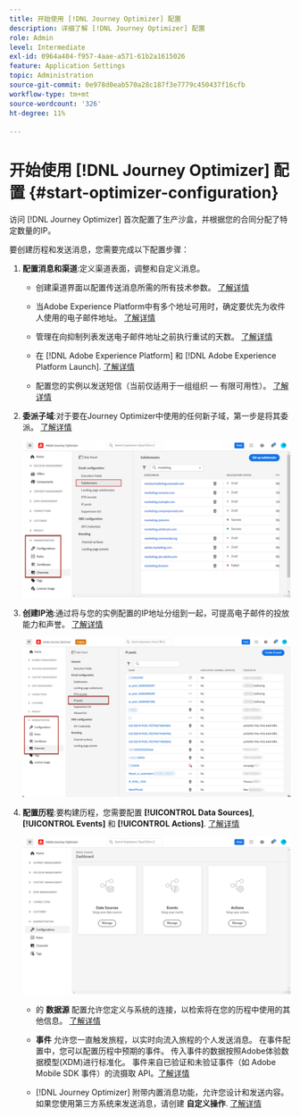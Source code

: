 ```yaml
---
title: 开始使用 [!DNL Journey Optimizer] 配置
description: 详细了解 [!DNL Journey Optimizer] 配置
role: Admin
level: Intermediate
exl-id: 0964a484-f957-4aae-a571-61b2a1615026
feature: Application Settings
topic: Administration
source-git-commit: 0e978d0eab570a28c187f3e7779c450437f16cfb
workflow-type: tm+mt
source-wordcount: '326'
ht-degree: 11%

---
```



# 开始使用 [!DNL Journey Optimizer] 配置 {#start-optimizer-configuration}

访问 [!DNL Journey Optimizer] 首次配置了生产沙盒，并根据您的合同分配了特定数量的IP。

要创建历程和发送消息，您需要完成以下配置步骤：

1. **配置消息和渠道**:定义渠道表面，调整和自定义消息。

   * 创建渠道界面以配置传送消息所需的所有技术参数。 [了解详情](message-presets.md)

   * 当Adobe Experience Platform中有多个地址可用时，确定要优先为收件人使用的电子邮件地址。 [了解详情](primary-email-addresses.md)

   * 管理在向抑制列表发送电子邮件地址之前执行重试的天数。 [了解详情](manage-suppression-list.md)

   * 在 [!DNL Adobe Experience Platform] 和 [!DNL Adobe Experience Platform Launch]. [了解详情](../configuration/push-gs.md)

   <!--* Understand the push notification flow. [Learn more](../configuration/push-gs.md)-->

   * 配置您的实例以发送短信（当前仅适用于一组组织 — 有限可用性）。 [了解详情](sms-configuration.md)


1. **委派子域**:对于要在Journey Optimizer中使用的任何新子域，第一步是将其委派。 [了解详情](about-subdomain-delegation.md)

   ![](assets/subdomain.png)

1. **创建IP池**:通过将与您的实例配置的IP地址分组到一起，可提高电子邮件的投放能力和声誉。 [了解详情](ip-pools.md)

   ![](assets/ip-pool.png)

1. **配置历程**:要构建历程，您需要配置 **[!UICONTROL Data Sources]**, **[!UICONTROL Events]** 和 **[!UICONTROL Actions]**. [了解详情](about-data-sources-events-actions.md)

   ![](assets/admin-menu.png)

   * 的 **数据源** 配置允许您定义与系统的连接，以检索将在您的历程中使用的其他信息。 [了解详情](../datasource/about-data-sources.md)

   * **事件** 允许您一直触发旅程，以实时向流入旅程的个人发送消息。 在事件配置中，您可以配置历程中预期的事件。 传入事件的数据按照Adobe体验数据模型(XDM)进行标准化。 事件来自已验证和未验证事件（如 Adobe Mobile SDK 事件）的流摄取 API。[了解详情](../event/about-events.md)

   * [!DNL Journey Optimizer] 附带内置消息功能，允许您设计和发送内容。 如果您使用第三方系统来发送消息，请创建 **自定义操作**. [了解详情](../action/action.md)
